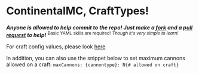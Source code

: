 # **ContinentalMC, CraftTypes!**
***Anyone is allowed to help commit to the repo! Just make a [fork](https://github.com/ContinentalMC/CMC-Resource-Pack/fork) and a [pull request](https://github.com/ContinentalMC/Movecraft-Types/compare) to help!***
<sup>Basic YAML skills are required! *Though it's very simple to learn!*</sup>



For craft config values, please look [here](https://github.com/APDevTeam/Movecraft/wiki/Example-Craft-File)

In addition, you can also use the snippet below to set maximum cannons allowed on a craft:
`maxCannons:
    {cannontype}: N{# allowed on craft}`
